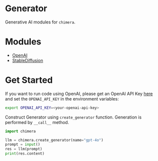 # <b>Generator</b>

Generative AI modules for `chimera`.

# Modules

- [OpenAI](./openai/)
- [StableDiffusion](./stablediffusion/)

# Get Started

If you want to run code using OpenAI, please get an OpenAI API Key [here](https://openai.com/index/openai-api/) and set the `OPENAI_API_KEY` in the environment variables:
  ```bash
  export OPENAI_API_KEY=<your-openai-api-key>
  ```

Construct Generator using `create_generator` function.
Generation is performed by `__call__` method.

```python
import chimera

llm = chimera.create_generator(name="gpt-4o")
prompt = input()
res = llm(prompt)
print(res.content)
```
